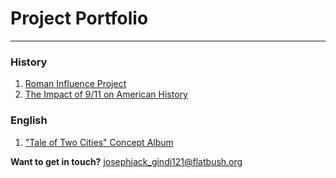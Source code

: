 # Project Portfolio

------

### History

1. [Roman Influence Project](/docs/RomanResearchProject.pdf)
2. [The Impact of 9/11 on American History](/docs/9-11-project.pdf)

### English

1. ["Tale of Two Cities" Concept Album](/docs/ConceptAlbum.pdf) 

**Want to get in touch?** [josephjack_gindi121@flatbush.org](mailto:josephjack_gindi121@flatbush.org)
